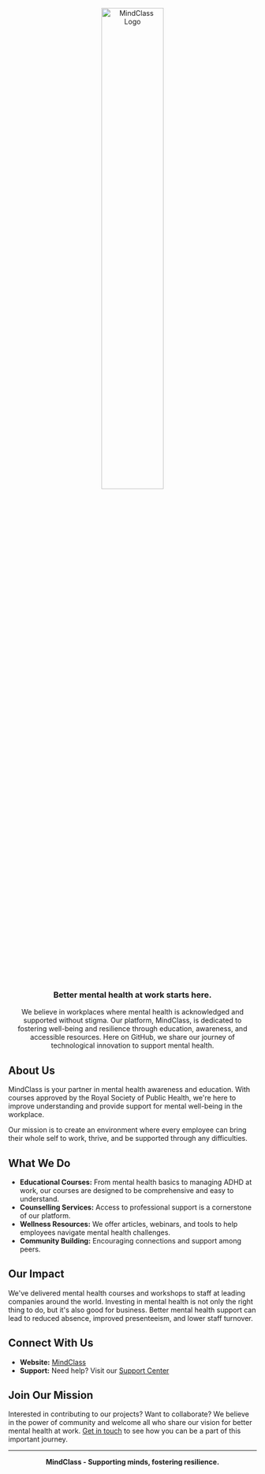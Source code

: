 <p align="center">
    <a href="https://mindclass.co.uk/">
        <img src="https://mindclass.co.uk/wp-content/uploads/2023/11/mc-logo-blue.png" alt="MindClass Logo" width="50%">
    </a>
    <br /><br />
    <h3 align="center">Better mental health at work starts here.</h3>
</p>

<p align="center">
    We believe in workplaces where mental health is acknowledged and supported without stigma. Our platform, MindClass, is dedicated to fostering well-being and resilience through education, awareness, and accessible resources. Here on GitHub, we share our journey of technological innovation to support mental health.
</p>

## About Us

MindClass is your partner in mental health awareness and education. With courses approved by the Royal Society of Public Health, we're here to improve understanding and provide support for mental well-being in the workplace.

Our mission is to create an environment where every employee can bring their whole self to work, thrive, and be supported through any difficulties. 

## What We Do

- **Educational Courses:** From mental health basics to managing ADHD at work, our courses are designed to be comprehensive and easy to understand.
- **Counselling Services:** Access to professional support is a cornerstone of our platform.
- **Wellness Resources:** We offer articles, webinars, and tools to help employees navigate mental health challenges.
- **Community Building:** Encouraging connections and support among peers.

## Our Impact

We've delivered mental health courses and workshops to staff at leading companies around the world. Investing in mental health is not only the right thing to do, but it's also good for business. Better mental health support can lead to reduced absence, improved presenteeism, and lower staff turnover.

## Connect With Us

- **Website:** [MindClass](https://mindclass.co.uk/)
- **Support:** Need help? Visit our [Support Center](https://mindclass.co.uk/support/)

## Join Our Mission

Interested in contributing to our projects? Want to collaborate? We believe in the power of community and welcome all who share our vision for better mental health at work. [Get in touch](https://mindclass.co.uk/contact/) to see how you can be a part of this important journey.

---

<p align="center">
    <strong>MindClass - Supporting minds, fostering resilience.</strong>
</p>
